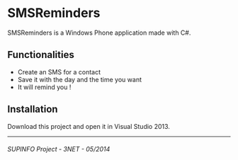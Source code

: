 SMSReminders
======

SMSReminders is a Windows Phone application made with C#.

Functionalities
------------

- Create an SMS for a contact
- Save it with the day and the time you want
- It will remind you !

Installation
------------

Download this project and open it in Visual Studio 2013.

------------
###### SUPINFO Project - 3NET - 05/2014

[1]: http://www.windowsphone.com/fr-fr/store/app/smsreminders/482cb958-934d-4a9d-b92c-918557e4ca72
